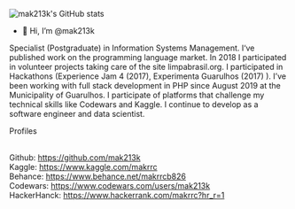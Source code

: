 ![mak213k's GitHub stats](https://github-readme-stats.vercel.app/api?username=mak213k&theme=dark&show_icons=true)

- 👋 Hi, I’m @mak213k


Specialist (Postgraduate) in Information Systems Management. I‘ve published work on the programming language market. 
In 2018 I participated in volunteer projects taking care of the site limpabrasil.org. 
I participated in Hackathons (Experience Jam 4 (2017), Experimenta Guarulhos (2017) ). 
I’ve been working with full stack development in PHP since August 2019 at the Municipality of Guarulhos. 
I participate of platforms that challenge my technical skills like Codewars and Kaggle. 
I continue to develop as a software engineer and data scientist.

Profiles

<br> Github: https://github.com/mak213k
<br> Kaggle: https://www.kaggle.com/makrrc
<br> Behance: https://www.behance.net/makrrcb826
<br> Codewars: https://www.codewars.com/users/mak213k
<br> HackerHanck: https://www.hackerrank.com/makrrc?hr_r=1
